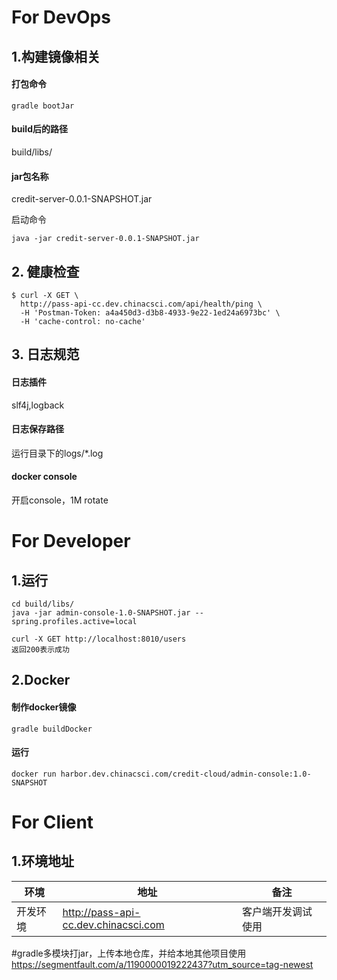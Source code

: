 # For DevOps

## 1.构建镜像相关

#### 打包命令

```
gradle bootJar
```

#### build后的路径

build/libs/

#### jar包名称

credit-server-0.0.1-SNAPSHOT.jar

启动命令

```
java -jar credit-server-0.0.1-SNAPSHOT.jar
```

## 2. 健康检查

```shell
$ curl -X GET \
  http://pass-api-cc.dev.chinacsci.com/api/health/ping \
  -H 'Postman-Token: a4a450d3-d3b8-4933-9e22-1ed24a6973bc' \
  -H 'cache-control: no-cache'
```



## 3. 日志规范

#### 日志插件

slf4j,logback

#### 日志保存路径

运行目录下的logs/*.log

#### docker console

开启console，1M rotate




# For Developer

## 1.运行

```
cd build/libs/
java -jar admin-console-1.0-SNAPSHOT.jar --spring.profiles.active=local

curl -X GET http://localhost:8010/users 
返回200表示成功 
```

## 2.Docker 

#### 制作docker镜像

```
gradle buildDocker
```

#### 运行

```
docker run harbor.dev.chinacsci.com/credit-cloud/admin-console:1.0-SNAPSHOT
```





# For Client

## 1.环境地址

| 环境     | 地址                                            | 备注               |
| -------- | ----------------------------------------------- | ------------------ |
| 开发环境 | http://pass-api-cc.dev.chinacsci.com | 客户端开发调试使用 |

#gradle多模块打jar，上传本地仓库，并给本地其他项目使用
https://segmentfault.com/a/1190000019222437?utm_source=tag-newest






